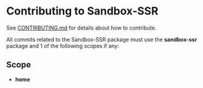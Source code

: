 # Contributing to Sandbox-SSR

See [CONTRIBUTING.md](../../CONTRIBUTING.md) for details about how to contribute.

All commits related to the Sandbox-SSR package must use the **sandbox-ssr** package and 1 of the following scopes if any:

## <a name="scope"></a> Scope

- **home**
